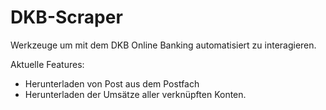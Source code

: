DKB-Scraper
===========

Werkzeuge um mit dem DKB Online Banking automatisiert zu interagieren.

Aktuelle Features:

- Herunterladen von Post aus dem Postfach
- Herunterladen der Umsätze aller verknüpften Konten.
